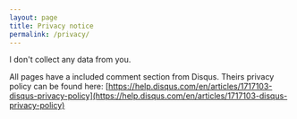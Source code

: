 ```yaml
---
layout: page
title: Privacy notice
permalink: /privacy/
---
```


I don't collect any data from you. 

All pages have a included comment section from Disqus. Theirs privacy policy can be found here: [https://help.disqus.com/en/articles/1717103-disqus-privacy-policy](https://help.disqus.com/en/articles/1717103-disqus-privacy-policy)

